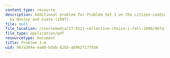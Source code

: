 ```yaml
---
content_type: resource
description: Additional problem for Problem Set 3 on the citizen-candidate model developed
  by Besley and Coate (1997).
file: null
file_location: /coursemedia/17-812j-collective-choice-i-fall-2008/967a394eea80bdab82b5a8962f17f936_problem3a.pdf
file_type: application/pdf
resourcetype: Document
title: Problem 3.A
uid: 967a394e-ea80-bdab-82b5-a8962f17f936
---
```

